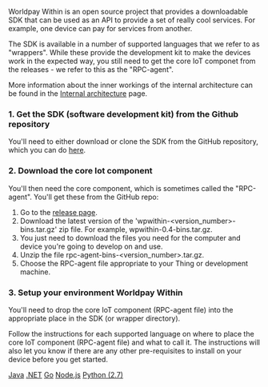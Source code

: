 Worldpay Within is an open source project that provides a downloadable SDK that can be used as an API to provide a set of really cool services. For example, one device can pay for services from another.

The SDK is available in a number of supported languages that we refer to as "wrappers". While these provide the development kit to make the devices work in the expected way, you still need to get the core IoT componet from the releases - we refer to this as the "RPC-agent".

More information about the inner workings of the internal architecture can be found in the [Internal architecture](internal-structure.html) page.

### 1. Get the SDK (software development kit) from the Github repository

You'll need to either download or clone the SDK from the GitHub repository, which you can do [here](https://github.com/WPTechInnovation/worldpay-within-sdk).

### 2. Download the core Iot component

You'll then need the core component, which is sometimes called the "RPC-agent". You'll get these from the GitHub repo:

1.  Go to the [release page](https://github.com/WPTechInnovation/worldpay-within-sdk/releases).
2.  Download the latest version of the 'wpwithin-<version_number>-bins.tar.gz' zip file. For example, wpwithin-0.4-bins.tar.gz.
3.  You just need to download the files you need for the computer and device you're going to develop on and use.
4.  Unzip the file rpc-agent-bins-<version_number>.tar.gz.
5.  Choose the RPC-agent file appropriate to your Thing or development machine.

### 3. Setup your environment Worldpay Within

You'll need to drop the core IoT component (RPC-agent file) into the appropriate place in the SDK (or wrapper directory).

Follow the instructions for each supported language on where to place the core IoT component (RPC-agent file) and what to call it. The instructions will also let you know if there are any other pre-requisites to install on your device before you get started.

<div class="download">
  <a class="md-button" href="https://github.com/WPTechInnovation/worldpay-within-sdk/tree/master/wrappers/java">Java</a>
  <a class="md-button" href="dotnet.html">.NET</a>
  <a class="md-button" href="getting-started-with-go.html">Go</a>
  <a class="md-button" href="nodejs.html">Node.js</a>
  <a class="md-button" href="python27.html">Python (2.7)</a>
</div>